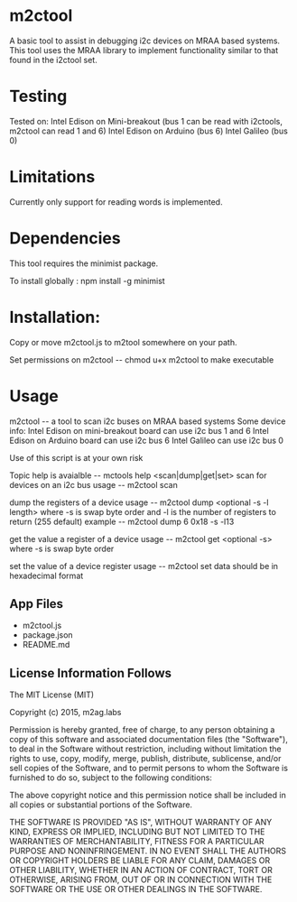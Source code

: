 m2ctool
============================
A basic tool to assist in debugging i2c devices on MRAA based systems. This tool uses the MRAA library to implement functionality
similar to that found in the i2ctool set. 

Testing 
============================
Tested on:
Intel Edison on Mini-breakout (bus 1 can be read with i2ctools, m2ctool can read 1 and 6)
Intel Edison on Arduino (bus 6)
Intel Galileo (bus 0)

Limitations
===========================
Currently only support for reading words is implemented.

Dependencies
===========================
This tool requires the minimist package. 

To install globally : 
	npm install -g minimist 


Installation:
==========================
Copy or move m2ctool.js to m2tool somewhere on your path. 

Set permissions on m2ctool -- chmod u+x m2ctool to make executable
 
Usage
=========================
m2ctool -- a tool to scan i2c buses on MRAA based systems
Some device info:
Intel Edison on mini-breakout board can use i2c bus 1 and 6
Intel Edison on Arduino board can use i2c bus 6
Intel Galileo can use i2c bus 0

Use of this script is at your own risk

Topic help is avaialble -- mctools help <scan|dump|get|set>
scan for devices on an i2c bus
usage -- m2ctool scan <bus number>

dump  the registers of a device
usage -- m2ctool dump <bus number> <device address> <optional -s -l length>
where -s is swap byte order and -l is the number of registers to return (255 default)
example -- m2ctool dump 6 0x18 -s -l13

get the value a register of a device
usage -- m2ctool get <bus number> <device address> <register address> <optional -s>
where -s is swap byte order

set the value of a device register
usage -- m2ctool set <bus number> <device address> <register address> <data>
data should be in hexadecimal format


 App Files
---------------------------
* m2ctool.js
* package.json
* README.md

License Information Follows
---------------------------
The MIT License (MIT)

Copyright (c) 2015, m2ag.labs

Permission is hereby granted, free of charge, to any person obtaining a copy
of this software and associated documentation files (the "Software"), to deal
in the Software without restriction, including without limitation the rights
to use, copy, modify, merge, publish, distribute, sublicense, and/or sell
copies of the Software, and to permit persons to whom the Software is
furnished to do so, subject to the following conditions:

The above copyright notice and this permission notice shall be included in
all copies or substantial portions of the Software.

THE SOFTWARE IS PROVIDED "AS IS", WITHOUT WARRANTY OF ANY KIND, EXPRESS OR
IMPLIED, INCLUDING BUT NOT LIMITED TO THE WARRANTIES OF MERCHANTABILITY,
FITNESS FOR A PARTICULAR PURPOSE AND NONINFRINGEMENT. IN NO EVENT SHALL THE
AUTHORS OR COPYRIGHT HOLDERS BE LIABLE FOR ANY CLAIM, DAMAGES OR OTHER
LIABILITY, WHETHER IN AN ACTION OF CONTRACT, TORT OR OTHERWISE, ARISING FROM,
OUT OF OR IN CONNECTION WITH THE SOFTWARE OR THE USE OR OTHER DEALINGS IN
THE SOFTWARE.